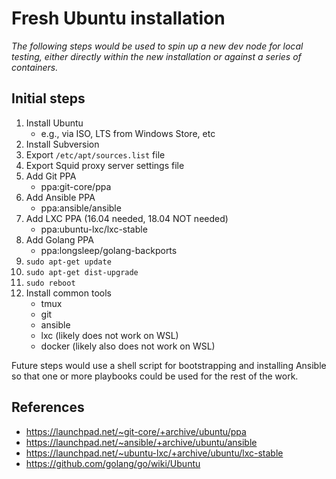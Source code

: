 # Fresh Ubuntu installation

*The following steps would be used to spin up a new dev node for local testing,
either directly within the new installation or against a series of containers.*

## Initial steps

1. Install Ubuntu
    - e.g., via ISO, LTS from Windows Store, etc
1. Install Subversion
1. Export `/etc/apt/sources.list` file
1. Export Squid proxy server settings file
1. Add Git PPA
    - ppa:git-core/ppa
1. Add Ansible PPA
    - ppa:ansible/ansible
1. Add LXC PPA (16.04 needed, 18.04 NOT needed)
    - ppa:ubuntu-lxc/lxc-stable
1. Add Golang PPA
    - ppa:longsleep/golang-backports
1. `sudo apt-get update`
1. `sudo apt-get dist-upgrade`
1. `sudo reboot`
1. Install common tools
    - tmux
    - git
    - ansible
    - lxc (likely does not work on WSL)
    - docker (likely also does not work on WSL)

Future steps would use a shell script for bootstrapping and installing Ansible
so that one or more playbooks could be used for the rest of the work.

## References

- <https://launchpad.net/~git-core/+archive/ubuntu/ppa>
- <https://launchpad.net/~ansible/+archive/ubuntu/ansible>
- <https://launchpad.net/~ubuntu-lxc/+archive/ubuntu/lxc-stable>
- <https://github.com/golang/go/wiki/Ubuntu>
